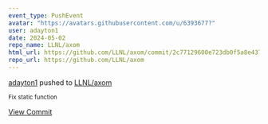```yaml
---
event_type: PushEvent
avatar: "https://avatars.githubusercontent.com/u/6393677?"
user: adayton1
date: 2024-05-02
repo_name: LLNL/axom
html_url: https://github.com/LLNL/axom/commit/2c77129600e723db0f5a8e4377116c1feeb81619
repo_url: https://github.com/LLNL/axom
---
```


<a href='https://github.com/adayton1' target='_blank'>adayton1</a> pushed to <a href='https://github.com/LLNL/axom' target='_blank'>LLNL/axom</a>

<small>Fix static function</small>

<a href='https://github.com/LLNL/axom/commit/2c77129600e723db0f5a8e4377116c1feeb81619' target='_blank'>View Commit</a>